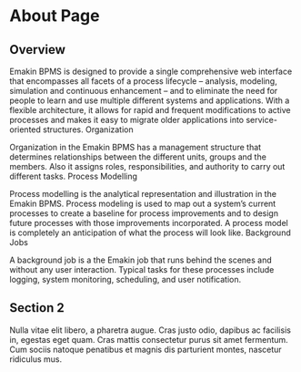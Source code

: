 # About Page


## Overview

Emakin BPMS is designed to provide a single comprehensive web interface that encompasses all facets of a process lifecycle – analysis, modeling, simulation and continuous enhancement – and to eliminate the need for people to learn and use multiple different systems and applications. With a flexible architecture, it allows for rapid and frequent modifications to active processes and makes it easy to migrate older applications into service-oriented structures.
Organization

Organization in the Emakin BPMS has a management structure that determines relationships between the different units, groups and the members. Also it assigns roles, responsibilities, and authority to carry out different tasks. 
Process Modelling

Process modelling is the analytical representation and illustration in the Emakin BPMS. Process modeling is used to map out a system’s current processes to create a baseline for process improvements and to design future processes with those improvements incorporated. A process model is completely an anticipation of what the process will look like.
Background Jobs

A background job is a the Emakin job that runs behind the scenes and without any user interaction. Typical tasks for these processes include logging, system monitoring, scheduling, and user notification.


## Section 2

Nulla vitae elit libero, a pharetra augue. Cras justo odio, dapibus ac facilisis in, egestas eget quam. Cras mattis consectetur purus sit amet fermentum. Cum sociis natoque penatibus et magnis dis parturient montes, nascetur ridiculus mus.
